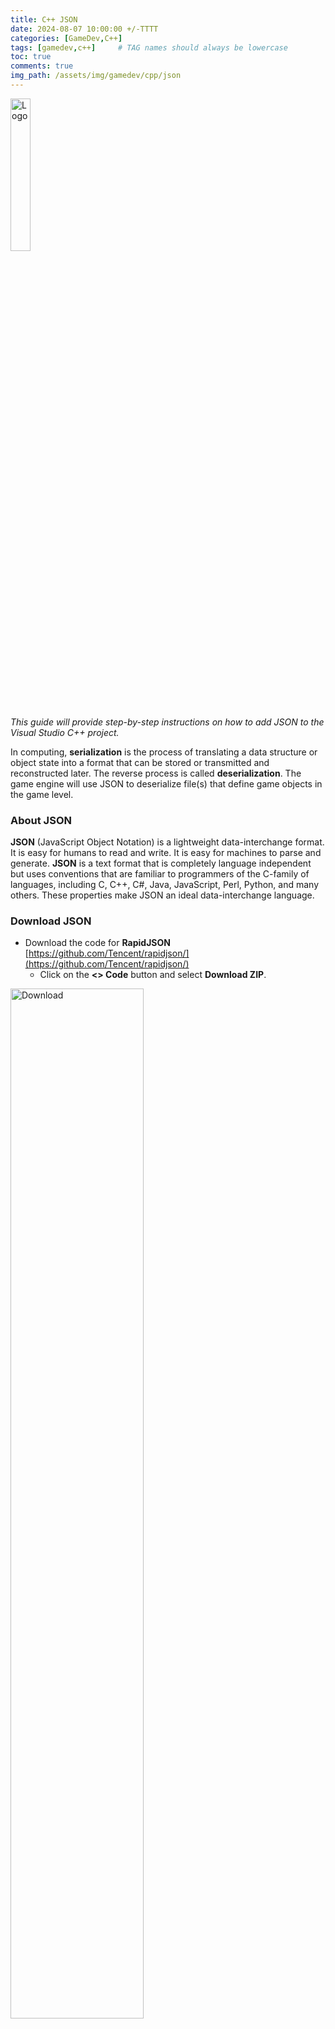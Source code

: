 ```yaml
---
title: C++ JSON
date: 2024-08-07 10:00:00 +/-TTTT
categories: [GameDev,C++]
tags: [gamedev,c++]     # TAG names should always be lowercase
toc: true
comments: true
img_path: /assets/img/gamedev/cpp/json
---
```


<div align="left">
<img src="json-logo.svg.png" alt="Logo" width="25%"/>
</div>

_This guide will provide step-by-step instructions on how to add JSON to the Visual Studio C++ project._

In computing, **serialization** is the process of translating a data structure or object state 
into a format that can be stored or transmitted and reconstructed later. 
The reverse process is called **deserialization**. The game engine will use JSON to deserialize file(s) that define game objects in the game level.

### About JSON ###
**JSON** (JavaScript Object Notation) is a lightweight data-interchange format. It is easy for humans to read and write. It is easy for machines to parse and generate. **JSON** is a text format that is completely language independent but uses conventions that are familiar to programmers of the C-family of languages, including C, C++, C#, Java, JavaScript, Perl, Python, and many others. These properties make JSON an ideal data-interchange language.

### Download JSON ###

+ Download the code for **RapidJSON** [https://github.com/Tencent/rapidjson/](https://github.com/Tencent/rapidjson/)  
  + Click on the **<> Code** button and select **Download ZIP**.
<div align="left">
<img src="json-github-download.jpg" alt="Download" width="65%"/>
</div>

+ Copy the .zip into the **ThirdParty** folder.
+ Extract the ```rapidjson-master.zip``` file.
+ Rename the extracted folder "rapidjson".
<div align="left">
<img src="json-zip.jpg" alt="Zip" width="65%"/>
</div>

+ Delete the ```rapidjson-master.zip``` file, it is not needed.

### Add JSON to the Solution Project(s) ###
> If the **Solution** contains multiple **Projects**, the following steps will need to be done for each project. This is because each project needs the path to the JSON includes.
> <div align="left">
> <img src="json-projects.jpg" alt="Projects" width="75%"/>
> </div>
{: .prompt-warning }

> In the **Project Properties**, make sure that the **Configuration** is set to **All Configurations** and **Platform** is set to **All Platforms**.
> <div align="left">
> <img src="json-configuration.jpg" alt="Configurations" width="75%"/>
> </div>
{: .prompt-warning }

 
+ Add the directory of the FMOD include folder to the **Additional Include Directories**.
  + **Additional Include Directories** is located in **C/C++>General**.
  + Add ```$(SolutionDir)Source\ThirdParty\rapidjson\include```

```
$(SolutionDir)Source\ThirdParty\rapidjson\include
```
<div align="left">
<img src="json-include.jpg" alt="Include" width="75%"/>
</div>

### Create JSON File ###
+ In the **Build/Assets** folder create a text file called ```json.txt```.
<div align="left">
<img src="json-file.jpg" alt="File" width="65%"/>
</div>
+ Open the file and add **JSON** data.
```
{
	"name": "Raymond",
	"age": 44,
	"speed": 18.5,
	"isAwake": true,
	"position": [10, 20],
	"color": [1, 0, 0]
}
```

+ The data is in a key, value format .
  + “key”: value
+ Using the key, the value can be retrieved.

> _It is common to have the JSON file not correctly formatted. Use this page to verify your JSON file:_
> [https://jsonformatter.curiousconcept.com/](https://jsonformatter.curiousconcept.com/)
{: .prompt-tip }

+ Copy the contents of the **JSON** file and paste it into the page.
+ Click **Process**.
+ It will notify of  any existing errors.
<div align="left">
<img src="json-formatter.jpg" alt="Formatter" width="65%"/>
</div>

> _Many errors come from JSON files that are not properly formatted. Use the JSON formatter to validate the JSON files. The JSON formatter allows you to copy from the processed JSON text. These can be pasted back into the JSON file._
{: .prompt-warning }

### Create JSON Functions ###

+ Create a **Json.h** and **Json.cpp** in the **Core** filter in the **Engine** project, make sure the file is in the ```Source/Engine/Core``` folder.
<div align="left">
<img src="json-files.jpg" alt="Json" width="85%"/>
</div>

#### Create JSON header (.h) ####
+ In the **Json.h** file, add code for the function declarations to load and read the **JSON** file
  + The functions are placed in a namespace to keep the function names in their own space

```
#include <rapidjson/document.h>
#include <string>

namespace <engine namespace>::json
{
	bool Load(const std::string& filename, rapidjson::Document& document);

	bool Read(const rapidjson::Value& value, const std::string& name, int& data);
}
```

#### Create JSON source file (.cpp) ####
+ In the **Json.cpp** file, add code for the function definitions to load and read the **JSON** file.

```
#include "Json.h"
#include "File.h"
#include "Logger.h"

#include <rapidjson/istreamwrapper.h>
#include <iostream>

namespace <engine namespace>::json
{
    bool Load(const std::string& filename, rapidjson::Document& document) {
        // read the file into a string
        std::string buffer;
        if (!file::ReadTextFile(filename, buffer)) {
            Logger::Error("Could not read file: {}.", filename);
            return false;
        }

        // convert the string into a json stream
        std::stringstream stream(buffer);
        rapidjson::IStreamWrapper istream(stream);

        // set the json document from the stream
        document.ParseStream(istream);
        // check if the parse was successful
        if (!document.IsObject()) {
            Logger::Error("Could not parse Json: {}.", filename);
            return false;
        }

        return true;
    }

    bool Read(const rapidjson::Value& value, const std::string& name, int& data) {
        // check if the value has the "<name>" and the correct data type
        if (!value.HasMember(name.c_str()) || !value[name.c_str()].IsInt()) {
            Logger::Error("Could not read Json value (int): {}.", name);
            return false;
        }

        // get the data
        data = value[name.c_str()].GetInt();

        return true;
    }
}
```

+ Include the **Json.h** in the **EngineMinimal.h**.
  + Keep the include with the other Core includes.

```
#include "Core/Json.h"
```

### Load and Read JSON in Main() ###
+ In the Main.cpp **main()** function, add the code to read the **JSON** data.
  + Place this inside **main()** and towards the top of the function, after setting the **Assets** directory. 

```
// load the json data from a file
std::string buffer;
<engine namespace>::file::ReadTextFile("json.txt", buffer);
// show the contents of the json file (debug)
std::cout << buffer << std::endl;

// create json document from the json file contents
rapidjson::Document document;
<engine namespace>::json::Load("json.txt", document);

// read the age data from the json
int age;
<engine namespace>::json::Read(document, "age", age);
// show the age data
std::cout << age << std::endl;
```

+ After running the program, the console will display the contents of the **JSON** file and the **age** data.
<div align="left">
<img src="json-output.jpg" alt="Output" width="80%"/>
</div>

### Add Addition JSON Functions ###
_Add additional functions to load different data types from the **JSON** file._

+ In the Json.h file, _add_ the following functions.  
  + Add new functions to load **float**, **bool**, **std::string**, **vec2**, and **vec3**
  + Include **Math/Vector2.h** and **Math/Vector3.h**

```
#include "Math/Vector2.h"
#include "Math/Vector3.h"

bool Read(const rapidjson::Value& value, const std::string& name, float& data);
bool Read(const rapidjson::Value& value, const std::string& name, bool& data);
bool Read(const rapidjson::Value& value, const std::string& name, std::string& data);
bool Read(const rapidjson::Value& value, const std::string& name, vec2& data);
bool Read(const rapidjson::Value& value, const std::string& name, vec3& data);
```

+ Create the definitions for the functions in Json.cpp.
+ The code to get the data for each data type is similar to the integer Read().
  + Change the functions for the data type in Is**DataType**() and Get**DataType**() function, here is an example for the bool data
  + Do this for the **bool**, **float**, and **std::string** Read() functions

```
bool Read(const rapidjson::Value& value, const std::string& name, bool& data) {
    // check if the value has the "<name>" and the correct data type
    if (!value.HasMember(name.c_str()) || !value[name.c_str()].IsBool()) {
        Logger::Error("Could not read Json value (bool): {}.", name);
        return false;
    }

    // get the data
    data = value[name.c_str()].GetBool();

    return true;
}
```

+ The **vec2** and **vec3** have multiple values that need to be read.
  + **JSON** treats these as arrays and need to be read in as an array
+ Here is an example of reading in the **vec2**.

```
bool Read(const rapidjson::Value& value, const std::string& name, vec2& data) {
    // check if the value has the "<name>" and is an array with 2 elements
    if (!value.HasMember(name.c_str()) || !value[name.c_str()].IsArray() || value[name.c_str()].Size() != 2) {
        Logger::Error("Could not read Json value (vec2): {}.", name);
        return false;
    }

    // get json array object
    auto& array = value[name.c_str()];
    // get array values
    for (rapidjson::SizeType i = 0; i < array.Size(); i++) {
        if (!array[i].IsNumber()) {
            Logger::Error("Could not read Json value: {}.", name);
            return false;
        }

        // get the data
        data[i] = array[i].GetFloat();
    }

    return true;
}
```

+ Using the **vec2** as an example, complete the **vec3** Read().
  + The vec3 has 3 elements.
    + Make sure when checking the array size to check for 3 elements.

### Read Data Types in Main() ###

+ Update the code in main() to read and display all the data types

```
// read/show the data from the json file
std::string name;
int age;
float speed;
bool isAwake;
<engine namespace>::vec2 position;
<engine namespace>::vec3 color;

// read the json data
<engine namespace>::json::Read(document, "name", name);
<engine namespace>::json::Read(document, "age", age);
<engine namespace>::json::Read(document, "speed", speed);
<engine namespace>::json::Read(document, "isAwake", isAwake);
<engine namespace>::json::Read(document, "position", position);
<engine namespace>::json::Read(document, "color", color);

// show the data
std::cout << name << " " << age << " " << speed << " " << isAwake << std::endl;
std::cout << position.x << " " << position.y << std::endl;
std::cout << color.r << " " << color.g << " " << color.b << " " << std::endl;
```

+ The output should look like the image below
<div align="left">
<img src="json-output-all.jpg" alt="Output All" width="80%"/>
</div>

### Create JSON Read Macro ###

_To make reading data in easier, a **macro** can be created to simplify the code. A **macro** in C++ is a preprocessor directive that defines a code fragment or value to be substituted and expanded before the actual compilation process begins._

+ In the Json.h file, add the following **macro**.
  + The **#** in a **macro** converts the data parameter to a string by putting quotes around the name.
  + Place the **macro** after the **#include** lines.

```
#define JSON_READ(value, data) <engine namespace>::json::Read(value, #data, data)
```

+ In **main()** change the **Read()** function to the **macro**.
  + For this **macro** to work, the key in the **JSON** file must match the variable name in the code.
  + Place this after the **#include** lines.

_Before_
```
<engine namespace>::json::Read(document, "name", name);
```
_After_
```
JSON_READ(document, name);
```

+ In **main()** change all the read functions to use the **macro**

```
JSON_READ(document, name);
JSON_READ(document, age);
JSON_READ(document, speed);
JSON_READ(document, isAwake);
JSON_READ(document, position);
JSON_READ(document, color);
```

+ **Build** and **Run** the program again to ensure it is working correctly. It should display as before.
<div align="left">
<img src="json-output-all.jpg" alt="Output All" width="80%"/>
</div>
